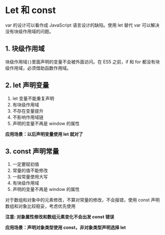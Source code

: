 # Let 和 const

var 的设计可以看作成 JavaScript 语言设计的缺陷。使用 let 替代 var 可以解决没有块级作用域的问题。

## 1. 块级作用域

块级作用域`{}`里面声明的变量不会被外面访问。在 ES5 之前，if 和 for 都没有块级作用域，必须借助函数作用域。

## 2. let 声明变量

1. let 变量不能重复声明
2. 有块级作用域
3. 不存在变量提升
4. 不影响作用域链
5. 声明的变量不再是 window 的属性

**应用场景：以后声明变量使用 let 就对了**

## 3. const 声明常量

1. 一定要赋初值
2. 常量的值不能修改
3. 一般常量使用大写
4. 有块级作用域
5. 声明的变量不再是 window 的属性

对于数组和对象中的元素修改，不算对常量的修改，不会报错，使用 const 声明数组和对象比较稳妥，考虑优先使用

**注意: 对象属性修改和数组元素变化不会出发 const 错误**

**应用场景：声明对象类型使用 const，非对象类型声明选择 let**
